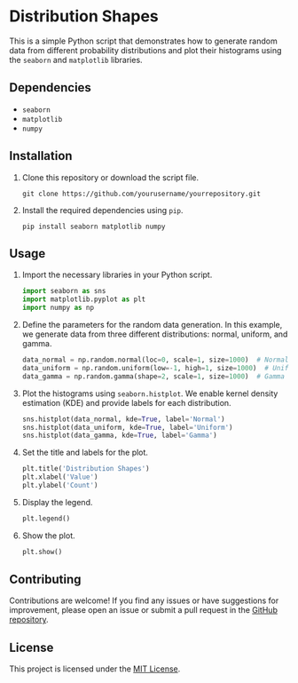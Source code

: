 # Distribution Shapes

This is a simple Python script that demonstrates how to generate random data from different probability distributions and plot their histograms using the `seaborn` and `matplotlib` libraries.

## Dependencies
- `seaborn`
- `matplotlib`
- `numpy`

## Installation
1. Clone this repository or download the script file.

   ```shell
   git clone https://github.com/yourusername/yourrepository.git
   ```

2. Install the required dependencies using `pip`.

   ```shell
   pip install seaborn matplotlib numpy
   ```

## Usage
1. Import the necessary libraries in your Python script.

   ```python
   import seaborn as sns
   import matplotlib.pyplot as plt
   import numpy as np
   ```

2. Define the parameters for the random data generation. In this example, we generate data from three different distributions: normal, uniform, and gamma.

   ```python
   data_normal = np.random.normal(loc=0, scale=1, size=1000)  # Normal distribution
   data_uniform = np.random.uniform(low=-1, high=1, size=1000)  # Uniform distribution
   data_gamma = np.random.gamma(shape=2, scale=1, size=1000)  # Gamma distribution
   ```

3. Plot the histograms using `seaborn.histplot`. We enable kernel density estimation (KDE) and provide labels for each distribution.

   ```python
   sns.histplot(data_normal, kde=True, label='Normal')
   sns.histplot(data_uniform, kde=True, label='Uniform')
   sns.histplot(data_gamma, kde=True, label='Gamma')
   ```

4. Set the title and labels for the plot.

   ```python
   plt.title('Distribution Shapes')
   plt.xlabel('Value')
   plt.ylabel('Count')
   ```

5. Display the legend.

   ```python
   plt.legend()
   ```

6. Show the plot.

   ```python
   plt.show()
   ```

## Contributing
Contributions are welcome! If you find any issues or have suggestions for improvement, please open an issue or submit a pull request in the [GitHub repository](https://github.com/yourusername/yourrepository).

## License
This project is licensed under the [MIT License](LICENSE).

